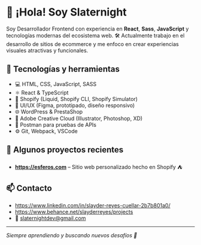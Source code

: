 # 👋 ¡Hola! Soy Slaternight

Soy Desarrollador Frontend con experiencia en **React**, **Sass**, **JavaScript** y tecnologías modernas del ecosistema web.
🛠️ Actualmente trabajo en el desarrollo de sitios de ecommerce y me enfoco en crear experiencias visuales atractivas y funcionales.

## 🚀 Tecnologías y herramientas

- 💻 HTML, CSS, JavaScript, SASS
- ⚛️ React & TypeScript
- 🛒 Shopify (Liquid, Shopify CLI, Shopify Simulator)
- 🧠 UI/UX (Figma, prototipado, diseño responsivo)
- 🌐 WordPress & PrestaShop
- 🎨 Adobe Creative Cloud (Illustrator, Photoshop, XD)
- 🧪 Postman para pruebas de APIs
- ⚙️ Git, Webpack, VSCode

## 🧩 Algunos proyectos recientes

- **https://esferos.com** – Sitio web personalizado hecho en Shopify ⛺

## 📫 Contacto

- https://www.linkedin.com/in/slayder-reyes-cuellar-2b7b801a0/
- https://www.behance.net/slayderreyes/projects
- 📧 slaternightdev@gmail.com

---

_Siempre aprendiendo y buscando nuevos desafíos 🚀_
